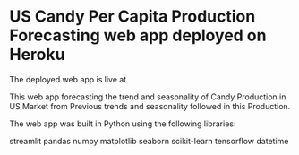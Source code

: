# US Candy Per Capita Production Forecasting web app deployed on Heroku
The deployed web app is live at 

This web app forecasting the trend and seasonality of Candy Production in US Market from Previous trends and seasonality followed in this Production.

The web app was built in Python using the following libraries:

streamlit
pandas
numpy
matplotlib
seaborn
scikit-learn
tensorflow
datetime
